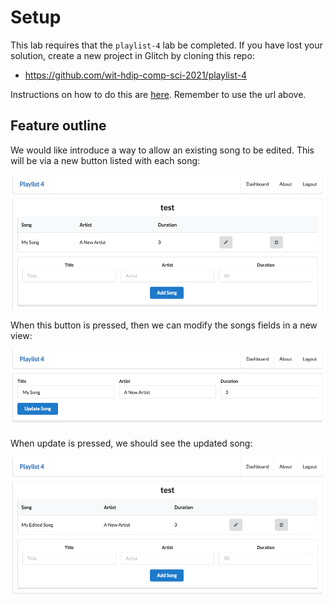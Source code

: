 # Setup

This lab requires that the `playlist-4` lab be completed. If you have lost your solution, create a new project in Glitch by cloning this repo:

- <https://github.com/wit-hdip-comp-sci-2021/playlist-4>

Instructions on how to do this are [here](https://tutors-svelte.netlify.app/#/lab/ict-skills-1-2021.netlify.app/topic-03-web-apps/unit-2/book-a-glitch-playlist-1/01). Remember to use the url above.

## Feature outline



We would like introduce a way to allow an existing song to be edited. This will be via a new button listed with each song:

![](img/01.png)

When this button is pressed, then we can modify the songs fields in a new view:

![](img/02.png)

When update is pressed, we should see the updated song:

![](img/03.png)